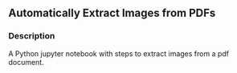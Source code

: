 ## Automatically Extract Images from PDFs

### Description
A Python jupyter notebook with steps to extract images from a pdf document.